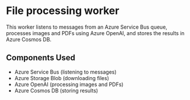 # File processing worker

This worker listens to messages from an Azure Service Bus queue, processes images and PDFs using Azure OpenAI, and stores the results in Azure Cosmos DB.

## Components Used
- Azure Service Bus (listening to messages)
- Azure Storage Blob (downloading files)
- Azure OpenAI (processing images and PDFs)
- Azure Cosmos DB (storing results)

